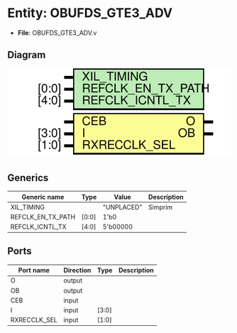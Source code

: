 # Entity: OBUFDS_GTE3_ADV

- **File**: OBUFDS_GTE3_ADV.v
## Diagram

![Diagram](OBUFDS_GTE3_ADV.svg "Diagram")
## Generics

| Generic name      | Type  | Value      | Description |
| ----------------- | ----- | ---------- | ----------- |
| XIL_TIMING        |       | "UNPLACED" | Simprim     |
| REFCLK_EN_TX_PATH | [0:0] | 1'b0       |             |
| REFCLK_ICNTL_TX   | [4:0] | 5'b00000   |             |
## Ports

| Port name    | Direction | Type  | Description |
| ------------ | --------- | ----- | ----------- |
| O            | output    |       |             |
| OB           | output    |       |             |
| CEB          | input     |       |             |
| I            | input     | [3:0] |             |
| RXRECCLK_SEL | input     | [1:0] |             |
